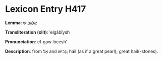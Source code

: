 # Lexicon Entry H417

**Lemma**: אֶלְגָּבִישׁ

**Transliteration (xlit)**: ʼelgâbîysh

**Pronunciation**: el-gaw-beesh'

**Description**:
from אֵל and גָּבִישׁ; hail (as if a great pearl); great hail(-stones).
